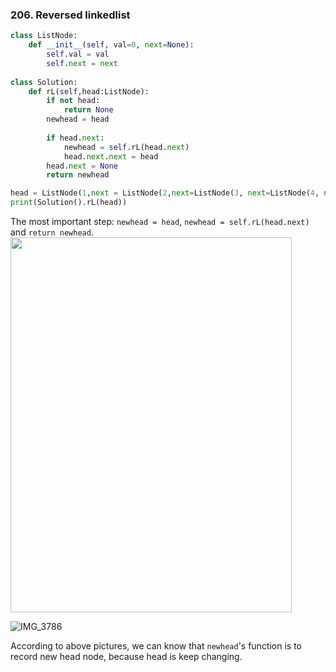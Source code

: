 ### 206. Reversed linkedlist

```python
class ListNode:
    def __init__(self, val=0, next=None):
        self.val = val
	    self.next = next	
	
class Solution:
    def rL(self,head:ListNode):
        if not head:
            return None
	    newhead = head
	        
        if head.next:
            newhead = self.rL(head.next)
            head.next.next = head
	    head.next = None
	    return newhead

head = ListNode(1,next = ListNode(2,next=ListNode(3, next=ListNode(4, next=ListNode(5,next=None)))))
print(Solution().rL(head))
```
The most important step: `newhead = head`, `newhead = self.rL(head.next)` and `return newhead`.
<img src="https://user-images.githubusercontent.com/104201605/187340181-240d6de8-bd75-491e-bd7b-73d26355520f.png" width="450" height="600">

![IMG_3786](https://user-images.githubusercontent.com/104201605/187340913-3674d012-2e74-41a3-8b56-326e5fedcee7.PNG)

According to above pictures, we can know that `newhead`'s function is to record new head node, because head is keep changing.
